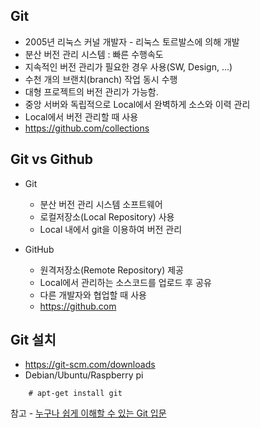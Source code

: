 ## Git
 * 2005년 리눅스 커널 개발자 - 리눅스 토르발스에 의해 개발
 * 분산 버전 관리 시스템 : 빠른 수행속도
 * 지속적인 버전 관리가 필요한 경우 사용(SW, Design, ...)
 * 수천 개의 브랜치(branch) 작업 동시 수행
 * 대형 프로젝트의 버전 관리가 가능함.
 * 중앙 서버와 독립적으로 Local에서 완벽하게 소스와 이력 관리
 * Local에서 버전 관리할 때 사용
 * https://github.com/collections

## Git vs Github
 * Git
   * 분산 버전 관리 시스템 소프트웨어
   * 로컬저장소(Local Repository) 사용
   * Local 내에서 git을 이용하여 버전 관리
  
  * GitHub
    * 원격저장소(Remote Repository) 제공
    * Local에서 관리하는 소스코드를 업로드 후 공유
    * 다른 개발자와 협업할 때 사용
    * https://github.com
    
## Git 설치
 * https://git-scm.com/downloads
 * Debian/Ubuntu/Raspberry pi
 ```linux
     # apt-get install git
 ```


참고 - [누구나 쉽게 이해할 수 있는 Git 입문](https://backlog.com/git-tutorial/kr/)
